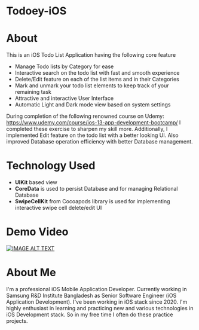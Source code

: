 # Todoey-iOS

# About

This is an iOS Todo List Application having the following core feature

* Manage Todo lists by Category for ease
* Interactive search on the todo list with fast and smooth experience
* Delete/Edit feature on each of the list items and in their Categories
* Mark and unmark your todo list elements to keep track of your remaining task
* Attractive and interactive User Interface
* Automatic Light and Dark mode view based on system settings

During completion of the following renowned course on Udemy: https://www.udemy.com/course/ios-13-app-development-bootcamp/ I completed these exercise to sharpen my skill more.
Additionally, I implemented Edit feature on the todo list with a better looking UI. Also improved Database operation efficiency with better Database management.

# Technology Used

* **UIKit** based view
* **CoreData** is used to persist Database and for managing Relational Database
* **SwipeCellKit** from Cocoapods library is used for implementing interactive swipe cell delete/edit UI

# Demo Video

[![IMAGE ALT TEXT](http://img.youtube.com/vi/l1CaHzdym1U/0.jpg)](https://youtu.be/l1CaHzdym1U "Click to Watch")

# About Me

I'm a professional iOS Mobile Application Developer. Currently working in Samsung R&D Institute Bangladesh as Senior Software Engineer (iOS Application Development). I've been working in iOS stack since 2020. I'm highly enthusiast in learning and practicing new and various technologies in iOS Development stack. So in my free time I often do these practice projects.
